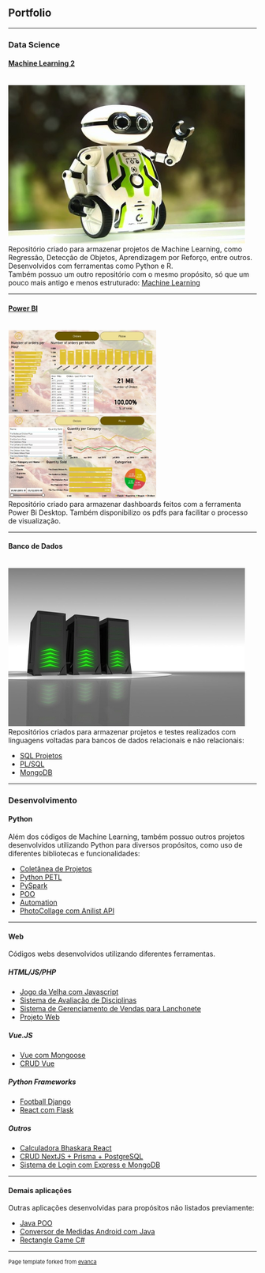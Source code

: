 ## Portfolio

---

### Data Science
#### [Machine Learning 2](https://github.com/caneta9999/UsandoMachineLearning-Projetos2)
<br/><img src="images/machine_learning.jpg?raw=true"/>
<br/>Repositório criado para armazenar projetos de Machine Learning, como Regressão, Detecção de Objetos, Aprendizagem por Reforço, entre outros. Desenvolvidos com ferramentas como Python e R.
<br/>Também possuo um outro repositório com o mesmo propósito, só que um pouco mais antigo e menos estruturado: [Machine Learning](https://github.com/caneta9999/UsandoMachineLearning-Projetos)

---
#### [Power BI](https://github.com/caneta9999/PowerBI-Dashboards)
<br/><img src="images/dashboard_pizza1.jpg?raw=true" width="300"/> <img src="images/dashboard_pizza2.jpg?raw=true" width="300"/>
<br/>Repositório criado para armazenar dashboards feitos com a ferramenta Power Bi Desktop. Também disponibilizo os pdfs para facilitar o processo de visualização.

---
#### Banco de Dados
<br/><img src="images/banco_de_dados.jpg?raw=true"/>
<br/>Repositórios criados para armazenar projetos e testes realizados com linguagens voltadas para bancos de dados relacionais e não relacionais:
- [SQL Projetos](https://github.com/caneta9999/UsandoSQL-Projetos)
- [PL/SQL](https://github.com/caneta9999/PLSQL-Tests)
- [MongoDB](https://github.com/caneta9999/MongoDB)

---

### Desenvolvimento
#### Python
Além dos códigos de Machine Learning, também possuo outros projetos desenvolvidos utilizando Python para diversos propósitos, como uso de diferentes bibliotecas e funcionalidades:
- [Coletânea de Projetos](https://github.com/caneta9999/UsandoPython-Projetos)
- [Python PETL](https://github.com/caneta9999/Python-PETL)
- [PySpark](https://github.com/caneta9999/PySpark)
- [POO](https://github.com/caneta9999/OOPPython)
- [Automation](https://github.com/caneta9999/AutomationPython)
- [PhotoCollage com Anilist API](https://github.com/caneta9999/PhotoCollage_AnimeCharacters)

---
#### Web
Códigos webs desenvolvidos utilizando diferentes ferramentas.
##### HTML/JS/PHP
- [Jogo da Velha com Javascript](https://github.com/caneta9999/JavaScript-Jogo-da-Velha)
- [Sistema de Avaliação de Disciplinas](https://github.com/caneta9999/sistema-avaliacaodisciplinas)
- [Sistema de Gerenciamento de Vendas para Lanchonete](https://github.com/caneta9999/sgv-lanchonete)
- [Projeto Web](https://github.com/caneta9999/Projeto-Web)

##### Vue.JS
- [Vue com Mongoose](https://github.com/caneta9999/Teste-Vue-Mongoose-Express-Axios)
- [CRUD Vue](https://github.com/caneta9999/CRUD-Vue-JSONServer-Axios)

##### Python Frameworks
- [Football Django](https://github.com/caneta9999/Football-Django)
- [React com Flask](https://github.com/caneta9999/Teste-React-Flask)

##### Outros
- [Calculadora Bhaskara React](https://github.com/caneta9999/Calculadora-Bhaskara-React)
- [CRUD NextJS + Prisma + PostgreSQL](https://github.com/caneta9999/CRUD-NextJS-Prisma-PostgreSQL)
- [Sistema de Login com Express e MongoDB](https://github.com/caneta9999/SistemaLogin-Express-MongoDB)

---
#### Demais aplicações
Outras aplicações desenvolvidas para propósitos não listados previamente:
- [Java POO](https://github.com/caneta9999/Projeto-POO)
- [Conversor de Medidas Android com Java](https://github.com/caneta9999/Conversor-Medidas-Android)
- [Rectangle Game C#](https://github.com/caneta9999/Rectangle-Game)

---
<p style="font-size:11px">Page template forked from <a href="https://github.com/evanca/quick-portfolio">evanca</a></p>
<!-- Remove above link if you don't want to attibute -->

